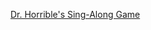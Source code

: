---
layout: post
wordpress_id: 548
wordpress_url: http://noesbueno.com/archives/548
date: '2010-04-07 17:57:31 -0500'
date_gmt: '2010-04-07 22:57:31 -0500'
body: |
  <p><a href="http://www.doctoroctoroc.com/8-bit-dr-horrible/watch.html">Dr. Horrible's Sing-Along Game</a></p>
---